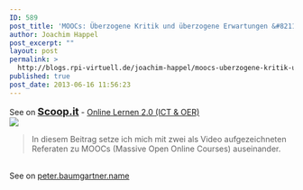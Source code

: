 ```yaml
---
ID: 589
post_title: 'MOOCs: Überzogene Kritik und überzogene Erwartungen &#8211; Gedankensplitter'
author: Joachim Happel
post_excerpt: ""
layout: post
permalink: >
  http://blogs.rpi-virtuell.de/joachim-happel/moocs-uberzogene-kritik-und-uberzogene-erwartungen-gedankensplitter/
published: true
post_date: 2013-06-16 11:56:23
---
```

See on <a style='font-weight: bold;font-size: 18px' href='http://www.scoop.it/t/online-lernen-2-0/p/4003311013/moocs-uberzogene-kritik-und-uberzogene-erwartungen-gedankensplitter'>Scoop.it</a> - <a href='http://www.scoop.it/t/online-lernen-2-0'>Online Lernen 2.0 (ICT &amp; OER)</a><br /><a href='http://www.scoop.it/t/online-lernen-2-0/p/4003311013/moocs-uberzogene-kritik-und-uberzogene-erwartungen-gedankensplitter'><img src='http://img.scoop.it/Ix6A6sHYuwlOoRogci37njl72eJkfbmt4t8yenImKBXEejxNn4ZJNZ2ss5Ku7Cxt' /></a><br /><blockquote> In diesem Beitrag setze ich mich mit zwei als Video aufgezeichneten Referaten zu MOOCs (Massive Open Online Courses) auseinander.</blockquote><br />See on <a href='http://peter.baumgartner.name/2013/02/25/moocs-ueberzogene-kritik-und-ueberzogene-erwartungen/'>peter.baumgartner.name</a>